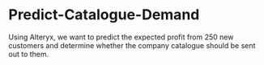 # Predict-Catalogue-Demand
Using Alteryx, we want to predict the expected profit from 250 new customers and determine whether the company catalogue should be sent out to them.
